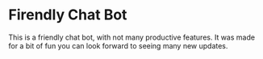 # Firendly Chat Bot
This is a friendly chat bot, with not many productive features. It was made for a bit of fun you can look forward to seeing many new updates.
